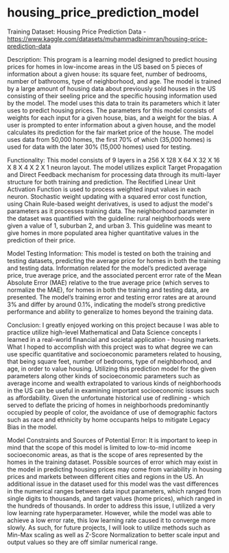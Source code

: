 # housing_price_prediction_model

Training Dataset: Housing Price Prediction Data -
https://www.kaggle.com/datasets/muhammadbinimran/housing-price-prediction-data

Description: This program is a learning model designed to predict housing prices for homes
in low-income areas in the US based on 5 pieces of information about a given house: 
its square feet, number of bedrooms, number of bathrooms, type of neighborhood, and age. 
The model is trained by a large amount of housing data about previously sold houses in the 
US consisting of their seeling price and the specific housing information used by the model. 
The model uses this data to train its parameters which it later uses to predict housing prices. 
The parameters for this model consists of weights for each input for a given house, bias, and 
a weight for the bias. A user is prompted to enter information about a given house, and the model 
calculates its prediction for the fair market price of the house. The model uses data from 50,000
homes, the first 70% of which (35,000 homes) is used for data with the later 30% (15,000 homes)
used for testing.

Functionality: This model consists of 9 layers in a 256 X 128 X 64 X 32 X 16 X 8 X 4 X 2 X 1 neuron layout. The model utilizes explicit Target Propagation and Direct Feedback mechanism for processing data through its multi-layer structure for both training and prediction. The Rectified Linear Unit Activation Function is used to process weighted input values in each neuron. Stochastic weight updating with a squared error cost function, using Chain Rule-based weight derivatives, is used to adjust the model's parameters as it processes training data. The neighborhood parameter in the dataset was quantified with the guideline: rural neighborhoods were given a value of 1, suburban 2, and urban 3. This guideline was meant to give homes in more populated area higher quantitative values in the prediction of their price.

Model Testing Information: This model is tested on both the training and testing datasets, predicting the average 
price for homes in both the training and testing data. Information related for the model’s predicted average price, 
true average price, and the associated percent error rate of the Mean Absolute Error (MAE) relative to the true average 
price (which serves to normalize the MAE), for homes in both the training and testing data, are presented. The model’s 
training error and testing error rates are at around 3% and differ by around 0.1%, indicating the model’s strong predictive 
performance and ability to generalize to homes beyond the training data.

Conclusion: I greatly enjoyed working on this project because I was able to practice utilize
high-level Mathematical and Data Science concepts I learned in a real-world financial and societal application -
housing markets. What I hoped to accomplish with this project was to what degree we can use specific 
quantitative and socioeconomic parameters related to housing, that being square feet, number of
bedrooms, type of neighborhood, and age, in order to value housing. Utilizing this prediction model for the given
parameters along other kinds of socioeconomic parameters such as average income and wealth extrapolated to various 
kinds of neighborhoods in the US can be useful in examining important socioeconomic issues such as affordability. 
Given the unfortunate historical use of redlining - which served to deflate the pricing of homes in neighborhoods predominantly
occupied by people of color, the avoidance of use of demographic factors such as race and ethnicity by home 
occupants helps to mitigate Legacy Bias in the model. 

Model Constraints and Sources of Potential Error: It is important to keep in mind that the scope of this model is limited to low-to-mid income 
socioeconomic areas, as that is the scope of ares represented by the homes in the training dataset. Possible sources of error which may exist in 
the model in predicting housing prices may come from variability in housing prices and markets between different cities 
and regions in the US. An additional issue in the dataset used for this model was the vast differences in the numerical ranges between data input 
parameters, which ranged from single digits to thousands, and target values (home prices), which ranged in the hundreds of thousands.
In order to address this issue, I utilized a very low learning rate hyperparameter. However, while the model was able
to achieve a low error rate, this low learning rate caused it to converge more slowly. As such, for future projects,
I will look to utilize methods such as Min-Max scaling as well as Z-Score Normalization to better scale input and output
values so they are off similar numerical range.


